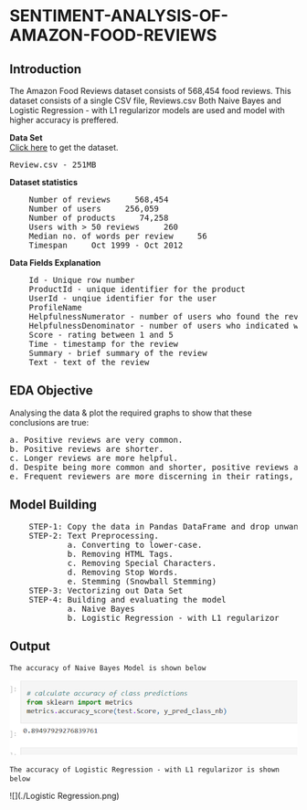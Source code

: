# SENTIMENT-ANALYSIS-OF-AMAZON-FOOD-REVIEWS

## Introduction
The Amazon Food Reviews dataset consists of 568,454 food reviews. This dataset consists of a single CSV file, Reviews.csv
Both Naive Bayes and Logistic Regression - with L1 regularizor models are used and model with higher accuracy is preffered.

<b>Data Set</b><br />
<a href="https://www.kaggle.com/snap/amazon-fine-food-reviews">Click here</a> to get the dataset.<br />
<pre>Review.csv - 251MB</pre>

<b>Dataset statistics</b>
<pre>
    Number of reviews     568,454
    Number of users     256,059
    Number of products     74,258
    Users with > 50 reviews     260
    Median no. of words per review     56
    Timespan     Oct 1999 - Oct 2012
</pre>

<b>Data Fields Explanation</b>
<pre>
    Id - Unique row number
    ProductId - unique identifier for the product
    UserId - unqiue identifier for the user
    ProfileName
    HelpfulnessNumerator - number of users who found the review helpful
    HelpfulnessDenominator - number of users who indicated whether they found the review helpful
    Score - rating between 1 and 5
    Time - timestamp for the review
    Summary - brief summary of the review
    Text - text of the review
</pre>

## EDA Objective

Analysing the data & plot the required graphs to show that these conclusions are true:
<pre>
a. Positive reviews are very common.
b. Positive reviews are shorter.
c. Longer reviews are more helpful.
d. Despite being more common and shorter, positive reviews are found more helpful.
e. Frequent reviewers are more discerning in their ratings, write longer reviews, and write more helpful reviews
</pre>
## Model Building
<pre>
    STEP-1: Copy the data in Pandas DataFrame and drop unwanted columns.
    STEP-2: Text Preprocessing.
            a. Converting to lower-case.
            b. Removing HTML Tags.
            c. Removing Special Characters.
            d. Removing Stop Words.
            e. Stemming (Snowball Stemming)
    STEP-3: Vectorizing out Data Set
    STEP-4: Building and evaluating the model
            a. Naive Bayes
            b. Logistic Regression - with L1 regularizor
</pre>

## Output

    The accuracy of Naive Bayes Model is shown below
    
   ![](./Naive_Bayes_Accuracy.png)
   
    The accuracy of Logistic Regression - with L1 regularizor is shown below
    
   ![](./Logistic Regression.png)
   
